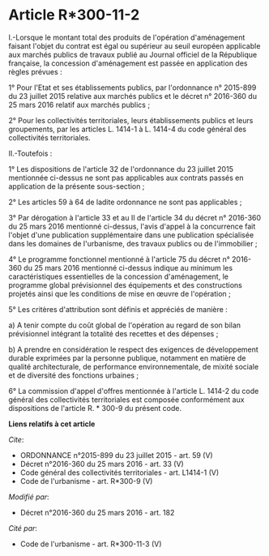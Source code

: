# Article R*300-11-2

I.-Lorsque le montant total des produits de l'opération d'aménagement faisant l'objet du contrat est égal ou supérieur au
seuil européen applicable aux marchés publics de travaux publié au Journal officiel de la République française, la concession
d'aménagement est passée en application des règles prévues : 

1° Pour l'Etat et ses établissements publics, par l'ordonnance n° 2015-899 du 23 juillet 2015 relative aux marchés publics et
le décret n° 2016-360 du 25 mars 2016 relatif aux marchés publics ; 

2° Pour les collectivités territoriales, leurs établissements publics et leurs groupements, par les articles L. 1414-1 à L.
1414-4 du code général des collectivités territoriales. 

II.-Toutefois : 

1° Les dispositions de l'article 32 de l'ordonnance du 23 juillet 2015 mentionnée ci-dessus ne sont pas applicables aux
contrats passés en application de la présente sous-section ; 

2° Les articles 59 à 64 de ladite ordonnance ne sont pas applicables ; 

3° Par dérogation à l'article 33 et au II de l'article 34 du décret n° 2016-360 du 25 mars 2016 mentionné ci-dessus, l'avis
d'appel à la concurrence fait l'objet d'une publication supplémentaire dans une publication spécialisée dans les domaines de
l'urbanisme, des travaux publics ou de l'immobilier ; 

4° Le programme fonctionnel mentionné à l'article 75 du décret n° 2016-360 du 25 mars 2016 mentionné ci-dessus indique au
minimum les caractéristiques essentielles de la concession d'aménagement, le programme global prévisionnel des équipements et
des constructions projetés ainsi que les conditions de mise en œuvre de l'opération ; 

5° Les critères d'attribution sont définis et appréciés de manière : 

a) A tenir compte du coût global de l'opération au regard de son bilan prévisionnel intégrant la totalité des recettes et des
dépenses ; 

b) A prendre en considération le respect des exigences de développement durable exprimées par la personne publique, notamment
en matière de qualité architecturale, de performance environnementale, de mixité sociale et de diversité des fonctions
urbaines ; 

6° La commission d'appel d'offres mentionnée à l'article L. 1414-2 du code général des collectivités territoriales est
composée conformément aux dispositions de l'article R. * 300-9 du présent code.

**Liens relatifs à cet article**

_Cite_:

  - ORDONNANCE n°2015-899 du 23 juillet 2015 - art. 59 (V)
  - Décret n°2016-360 du 25 mars 2016 - art. 33 (V)
  - Code général des collectivités territoriales - art. L1414-1 (V)
  - Code de l'urbanisme - art. R*300-9 (V)

_Modifié par_:

  - Décret n°2016-360 du 25 mars 2016 - art. 182

_Cité par_:

  - Code de l'urbanisme - art. R*300-11-3 (V)
